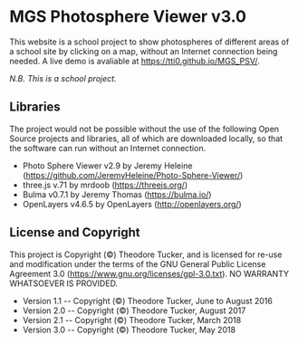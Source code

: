 # MGS Photosphere Viewer v3.0

This website is a school project to show photospheres of different areas of a school site by clicking on a map, without an Internet connection being needed.
A live demo is avaliable at https://tti0.github.io/MGS_PSV/.

*N.B. This is a school project.*

## Libraries

The project would not be possible without the use of the following Open Source projects and libraries, all of which are downloaded locally, so that the software can run without an Internet connection.
- Photo Sphere Viewer v2.9 by Jeremy Heleine (https://github.com/JeremyHeleine/Photo-Sphere-Viewer/)
- three.js v.71 by mrdoob (https://threejs.org/)
- Bulma v0.7.1 by Jeremy Thomas (https://bulma.io/)
- OpenLayers v4.6.5 by OpenLayers (http://openlayers.org/)

## License and Copyright

This project is Copyright (©) Theodore Tucker, and is licensed for re-use and modification under the terms of the GNU General Public License Agreement 3.0 (https://www.gnu.org/licenses/gpl-3.0.txt). NO WARRANTY WHATSOEVER IS PROVIDED.

- Version 1.1 -- Copyright (©) Theodore Tucker, June to August 2016
- Version 2.0 -- Copyright (©) Theodore Tucker, August 2017
- Version 2.1 -- Copyright (©) Theodore Tucker, March 2018
- Version 3.0 -- Copyright (©) Theodore Tucker, May 2018
